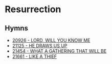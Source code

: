 # Resurrection

## Hymns

- [20926 - LORD, WILL YOU KNOW ME](/hymns/20926.md)
- [21125 - HE DRAWS US UP](/hymns/21125.md)
- [21454 - WHAT A GATHERING THAT WILL BE](/hymns/21454.md)
- [21661 - LIKE A THIEF](/hymns/21661.md)
